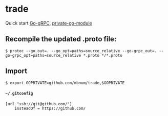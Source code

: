 # trade
Quick start [Go-gRPC](https://grpc.io/docs/languages/go/quickstart/), [private-go-module](https://www.digitalocean.com/community/tutorials/how-to-use-a-private-go-module-in-your-own-project)

## Recompile the updated .proto file:
```console
$ protoc --go_out=. --go_opt=paths=source_relative --go-grpc_out=. --go-grpc_opt=paths=source_relative *.proto */*.proto
```

## Import
```console
$ export GOPRIVATE=github.com/mbnum/trade,$GOPRIVATE
```

#### **`~/.gitconfig`**
```
[url "ssh://git@github.com/"]
	insteadOf = https://github.com/
```
